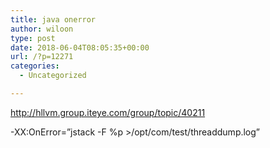 ```yaml
---
title: java onerror
author: wiloon
type: post
date: 2018-06-04T08:05:35+00:00
url: /?p=12271
categories:
  - Uncategorized

---
```

http://hllvm.group.iteye.com/group/topic/40211

-XX:OnError=&#8221;jstack -F %p >/opt/com/test/threaddump.log&#8221;